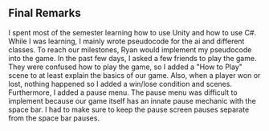 ## Final Remarks

I spent most of the semester learning how to use Unity and how to use C#. While I was learning, I mainly wrote pseudocode for the ai and different classes. To reach our milestones, Ryan would implement my pseudocode into the game. In the past few days, I asked a few friends to play the game. They were confused how to play the game, so I added a "How to Play" scene to at least explain the basics of our game. Also, when a player won or lost, nothing happened so I added a win/lose condition and scenes. Furthermore, I added a pause menu. The pause menu was difficult to implement because our game itself has an innate pause mechanic with the space bar. I had to make sure to keep the pause screen pauses separate from the space bar pauses.
